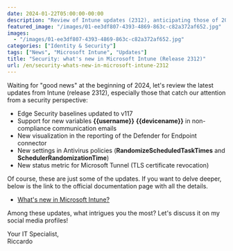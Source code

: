 ```yaml
---
date: 2024-01-22T05:00:00-00:00
description: "Review of Intune updates (2312), anticipating those of 2024."
featured_image: "/images/01-ee3df807-4393-4869-863c-c82a372af652.jpg"
images:
  - "/images/01-ee3df807-4393-4869-863c-c82a372af652.jpg"
categories: ["Identity & Security"]
tags: ["News", "Microsoft Intune", "Updates"]
title: "Security: what's new in Microsoft Intune (Release 2312)"
url: /en/security-whats-new-in-microsoft-intune-2312
---
```


Waiting for "good news" at the beginning of 2024, let's review the latest updates from Intune (release 2312), especially those that catch our attention from a security perspective:

- Edge Security baselines updated to v117
- Support for new variables **{{username}}** **{{devicename}}** in non-compliance communication emails
- New visualization in the reporting of the Defender for Endpoint connector
- New settings in Antivirus policies (**RandomizeScheduledTaskTimes** and **SchedulerRandomizationTime**)
- New status metric for Microsoft Tunnel (TLS certificate revocation)

Of course, these are just some of the updates. If you want to delve deeper, below is the link to the official documentation page with all the details.
- [What's new in Microsoft Intune?](https://learn.microsoft.com/en-us/mem/intune/fundamentals/whats-new#week-of-december-13-2023-service-release-2312) 

Among these updates, what intrigues you the most? Let's discuss it on my social media profiles!

Your IT Specialist,  
Riccardo
